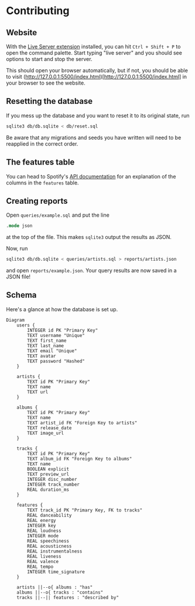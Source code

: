 # Contributing

## Website

With the [Live Server extension](vscode:extension/ritwickdey.LiveServer)
installed, you can hit `Ctrl + Shift + P` to open the command palette. Start
typing "live server" and you should see options to start and stop the server.

This should open your browser automatically, but if not, you should be able to
visit (http://127.0.0.1:5500/index.html)[http://127.0.0.1:5500/index.html] in
your browser to see the website.

## Resetting the database

If you mess up the database and you want to reset it to its original state, run

```bash
sqlite3 db/db.sqlite < db/reset.sql
```

Be aware that any migrations and seeds you have written will need to be
reapplied in the correct order.

## The features table

You can head to Spotify's
[API documentation](https://developer.spotify.com/documentation/web-api/reference/get-audio-features)
for an explanation of the columns in the `features` table.

## Creating reports

Open `queries/example.sql` and put the line

```sql
.mode json
```

at the top of the file. This makes `sqlite3` output the results as JSON.

Now, run

```bash
sqlite3 db/db.sqlite < queries/artists.sql > reports/artists.json
```

and open `reports/example.json`. Your query results are now saved in a JSON
file!

## Schema

Here's a glance at how the database is set up.

```mermaid
Diagram
    users {
        INTEGER id PK "Primary Key"
        TEXT username "Unique"
        TEXT first_name
        TEXT last_name
        TEXT email "Unique"
        TEXT avatar
        TEXT password "Hashed"
    }

    artists {
        TEXT id PK "Primary Key"
        TEXT name
        TEXT url
    }

    albums {
        TEXT id PK "Primary Key"
        TEXT name
        TEXT artist_id FK "Foreign Key to artists"
        TEXT release_date
        TEXT image_url
    }

    tracks {
        TEXT id PK "Primary Key"
        TEXT album_id FK "Foreign Key to albums"
        TEXT name
        BOOLEAN explicit
        TEXT preview_url
        INTEGER disc_number
        INTEGER track_number
        REAL duration_ms
    }

    features {
        TEXT track_id PK "Primary Key, FK to tracks"
        REAL danceability
        REAL energy
        INTEGER key
        REAL loudness
        INTEGER mode
        REAL speechiness
        REAL acousticness
        REAL instrumentalness
        REAL liveness
        REAL valence
        REAL tempo
        INTEGER time_signature
    }

    artists ||--o{ albums : "has"
    albums ||--o{ tracks : "contains"
    tracks ||--|| features : "described by"
```
